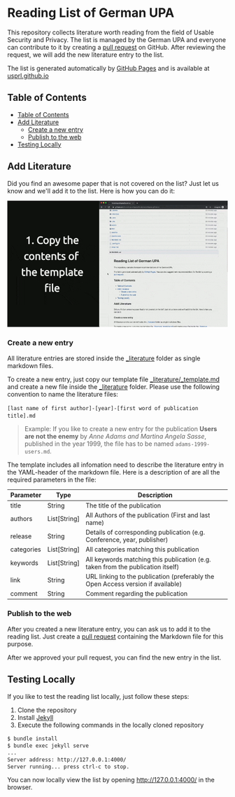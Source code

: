# Reading List of German UPA

This repository collects literature worth reading from the field of Usable Security and Privacy. The list is managed by the German UPA and everyone can contribute to it by creating a [pull request] on GitHub. After reviewing the request, we will add the new literature entry to the list.

The list is generated automatically by [GitHub Pages] and is available at [usprl.github.io]

## Table of Contents

<!-- TOC depthFrom:2 depthTo:6 withLinks:1 updateOnSave:1 orderedList:0 -->

- [Table of Contents](#table-of-contents)
- [Add Literature](#add-literature)
	- [Create a new entry](#create-a-new-entry)
	- [Publish to the web](#publish-to-the-web)
- [Testing Locally](#testing-locally)

<!-- /TOC -->

## Add Literature

Did you find an awesome paper that is not covered on the list? Just let us know and we'll add it to the list.
Here is how you can do it:

![Video showing how to add a new literature entry](_assets/add-literature-howto.gif)

### Create a new entry

All literature entries are stored inside the [_literature] folder as single markdown files.

To create a new entry, just copy our template file [_literature/_template.md] and create a new file inside the [_literature] folder. Please use the following convention to name the literature files:

`[last name of first author]-[year]-[first word of publication title].md`

> Example: If you like to create a new entry for the publication **Users are not the enemy** by _Anne Adams and Martina Angela Sasse_, published in the year 1999, the file has to be named `adams-1999-users.md`.

The template includes all infomation need to describe the literature entry in the YAML-header of the markdown file. Here is a description of are all the required parameters in the file:

Parameter  | Type         | Description
-----------|--------------|---------------------------------------------------------------------------------
title      | String       | The title of the publication
authors    | List[String] | All Authors of the publication (First and last name)
release    | String       | Details of corresponding publication (e.g. Conference, year, publisher)
categories | List[String] | All categories matching this publication
keywords   | List[String] | All keywords matching this publication (e.g. taken from the publication itself)
link       | String       | URL linking to the publication (preferably the Open Access version if available)
comment    | String       | Comment regarding the publication


### Publish to the web

After you created a new literature entry, you can ask us to add it to the reading list. Just create a [pull request] containing the Markdown file for this purpose.

After we approved your pull request, you can find the new entry in the list.

## Testing Locally

If you like to test the reading list locally, just follow these steps:

1. Clone the repository
2. Install [Jekyll](https://jekyllrb.com)
3. Execute the following commands in the locally cloned repository
  ~~~
  $ bundle install
  $ bundle exec jekyll serve
  ...
  Server address: http://127.0.0.1:4000/
  Server running... press ctrl-c to stop.
  ~~~

You can now locally view the list by opening http://127.0.0.1:4000/ in the browser.


[GitHub Pages]: https://pages.github.com/
[usprl.github.io]: https://usprl.github.io/
[_literature]: /_literature
[_literature/_template.md]: /_literature/_template.md
[pull request]: https://help.github.com/en/articles/about-pull-requests